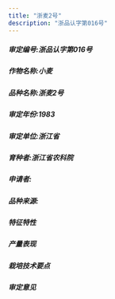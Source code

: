 ```yaml
---
title: "浙麦2号"
description: "浙品认字第016号"
---
```

##### 审定编号:浙品认字第016号

##### 作物名称:小麦

##### 品种名称:浙麦2号

##### 审定年份:1983

##### 审定单位:浙江省

##### 育种者:浙江省农科院

##### 申请者:

##### 品种来源:

##### 特征特性


##### 产量表现


##### 栽培技术要点


##### 审定意见

